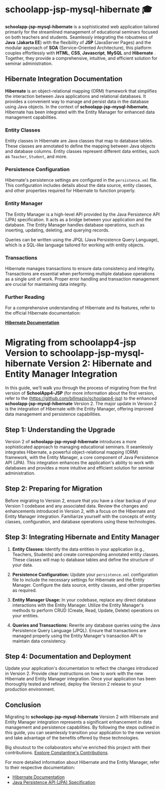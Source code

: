 
# schoolapp-jsp-mysql-hibernate  🎓

**schoolapp-jsp-mysql-hibernate** is a sophisticated web application tailored primarily for the streamlined management of educational seminars focused on both teachers and students. Seamlessly integrating the robustness of **Java** (**Jakarta EE**) with the flexibility of **JSP** (JavaServer Pages) and the modular approach of **SOA** (Service-Oriented Architecture), this platform couples effortlessly with **HTML**, **CSS**, **Javascript**, **MySQL** and **Hibernate** . Together, they provide a comprehensive, intuitive, and efficient solution for seminar administration.

## Hibernate Integration Documentation

**Hibernate** is an object-relational mapping (ORM) framework that simplifies the interaction between Java applications and relational databases. It provides a convenient way to manage and persist data in the database using Java objects. In the context of **schoolapp-jsp-mysql-hibernate**, Hibernate has been integrated with the Entity Manager for enhanced data management capabilities.

### Entity Classes

Entity classes in Hibernate are Java classes that map to database tables. These classes are annotated to define the mapping between Java objects and database columns. Entity classes represent different data entities, such as `Teacher`, `Student`, and more.

### Persistence Configuration

Hibernate's persistence settings are configured in the `persistence.xml` file. This configuration includes details about the data source, entity classes, and other properties required for Hibernate to function properly.

### Entity Manager

The Entity Manager is a high-level API provided by the Java Persistence API (JPA) specification. It acts as a bridge between your application and the database. The Entity Manager handles database operations, such as inserting, updating, deleting, and querying records.

Queries can be written using the JPQL (Java Persistence Query Language), which is a SQL-like language tailored for working with entity objects.

### Transactions

Hibernate manages transactions to ensure data consistency and integrity. Transactions are essential when performing multiple database operations as a single unit of work. Proper error handling and transaction management are crucial for maintaining data integrity.

### Further Reading

For a comprehensive understanding of Hibernate and its features, refer to the official Hibernate documentation:

[**Hibernate Documentation**](https://docs.jboss.org/hibernate/orm/current/userguide/html_single/Hibernate_User_Guide.html)

# Migrating from schoolapp4-jsp Version to schoolapp-jsp-mysql-hibernate Version 2: Hibernate and Entity Manager Integration

In this guide, we'll walk you through the process of migrating from the first version of **SchoolApp4-JSP** (for more information about the first version, refer to the (https://github.com/billmazio/schoolapp4-jsp) to the enhanced **schoolapp-jsp-mysql-hibernate** Version 2. The major update in Version 2 is the integration of Hibernate with the Entity Manager, offering improved data management and persistence capabilities.

## Step 1: Understanding the Upgrade

Version 2 of **schoolapp-jsp-mysql-hibernate** introduces a more sophisticated approach to managing educational seminars. It seamlessly integrates Hibernate, a powerful object-relational mapping (ORM) framework, with the Entity Manager, a core component of Java Persistence API (JPA). This integration enhances the application's ability to work with databases and provides a more intuitive and efficient solution for seminar administration.

## Step 2: Preparing for Migration

Before migrating to Version 2, ensure that you have a clear backup of your Version 1 codebase and any associated data. Review the changes and enhancements introduced in Version 2, with a focus on the Hibernate and Entity Manager integration. Familiarize yourself with the concepts of entity classes, configuration, and database operations using these technologies.

## Step 3: Integrating Hibernate and Entity Manager

1. **Entity Classes:** Identify the data entities in your application (e.g., Teachers, Students) and create corresponding annotated entity classes. These classes will map to database tables and define the structure of your data.

2. **Persistence Configuration:** Update your `persistence.xml` configuration file to include the necessary settings for Hibernate and the Entity Manager. Configure the data source, entity classes, and other properties as required.

3. **Entity Manager Usage:** In your codebase, replace any direct database interactions with the Entity Manager. Utilize the Entity Manager's methods to perform CRUD (Create, Read, Update, Delete) operations on your entities.

4. **Queries and Transactions:** Rewrite any database queries using the Java Persistence Query Language (JPQL). Ensure that transactions are managed properly using the Entity Manager's transaction API to maintain data consistency.

## Step 4: Documentation and Deployment

Update your application's documentation to reflect the changes introduced in Version 2. Provide clear instructions on how to work with the new Hibernate and Entity Manager integration. Once your application has been thoroughly tested and refined, deploy the Version 2 release to your production environment.

## Conclusion

Migrating to **schoolapp-jsp-mysql-hibernate** Version 2 with Hibernate and Entity Manager integration represents a significant enhancement in data management and persistence capabilities. By following the steps outlined in this guide, you can seamlessly transition your application to the new version and take advantage of the benefits offered by these technologies.

Big shoutout to the collaborators who've enriched this project with their contributions. [Explore Constantine's Contributions](https://github.com/ConstantineVac).

For more detailed information about Hibernate and the Entity Manager, refer to their respective documentation:

- [Hibernate Documentation](https://docs.jboss.org/hibernate/orm/current/userguide/html_single/Hibernate_User_Guide.html)
- [Java Persistence API (JPA) Specification](https://jakarta.ee/specifications/persistence/3.0/persistence-spec-3.0.pdf)

